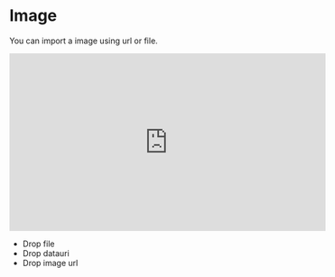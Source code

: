# Image 

You can import a image  using url or file. 

<iframe width="560" height="315" src="https://www.youtube.com/embed/CHCToi1vHTc" frameborder="0" allow="accelerometer; autoplay; encrypted-media; gyroscope; picture-in-picture" allowfullscreen></iframe>



* Drop file  
* Drop datauri
* Drop image url  